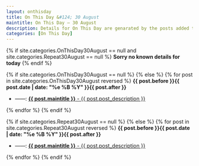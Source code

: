 ```yaml
---
layout: onthisday
title: On This Day &#124; 30 August
maintitle: On This Day — 30 August
description: Details for On This Day are genarated by the posts added to the website so the content is subject to changes/updates over time.
categories: [On This Day]
---
```


{% if site.categories.OnThisDay30August == null and site.categories.Repeat30August == null %}
<strong>Sorry no known details for today</strong>
{% endif %}

{% if site.categories.OnThisDay30August == null %}
{% else %}
{% for post in site.categories.OnThisDay30August reversed %}
<strong>{{ post.before }}{{ post.date | date: "%e %B %Y" }}{{ post.after }}</strong>
<ul>
<li> ——: <a class="{{ post.class }}" href="{{ post.url }}"><strong>{{ post.maintitle }}</strong> - {{ post.post_description }}</a></li>
</ul>
{% endfor %}
{% endif %}

{% if site.categories.Repeat30August == null %}
{% else %}
{% for post in site.categories.Repeat30August reversed %}
<strong>{{ post.before }}{{ post.date | date: "%e %B %Y" }}{{ post.after }}</strong>
<ul>
<li> ——: <a class="{{ post.class }}" href="{{ post.url }}"><strong>{{ post.maintitle }}</strong> - {{ post.post_description }}</a></li>
</ul>
{% endfor %}
{% endif %}
